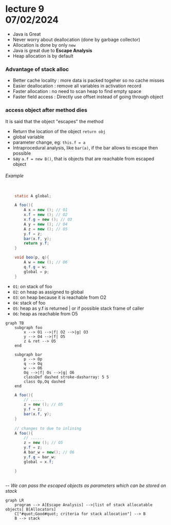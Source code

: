 # lecture 9 <div style="text-align"> 07/02/2024 </div>

- Java is Great
- Never worry about deallocation (done by garbage collector)
- Allocation is done by only `new`
- Java is great due to **Escape Analysis** 
- Heap allocation is by default

### Advantage of stack alloc
- Better cache locality : more data is packed togeher so no cache misses
- Easier deallocation : remove all variables in activation record
- Faster allocation : no need to scan heap to find empty space
- Faster field access : Directly use offset instead of going through object

### access object after method dies
It is said that the object "escapes" the method
- Return the location of the object `return obj`
- global variable
- parameter change, eg: `this.f = a`
- Intraprocedural analysis, like `bar(a)`, if the bar allows to escape then possible
- say `a.f = new B()`, that is objects that are reachable from escaped object

###### Example
```Java
    
    static A global;

    A foo(){
        A x = new (); // O1
        x.f = new (); // O2
        x.f.g = new (); // O3
        A y = new (); // O4
        A z = new (); // O5
        y.f = z;
        bar(x.f, y);
        return y.f;
    }

    void boo(p, q){
        A w = new (); // O6
        q.f.g = w;
        global = p;
    }
```

- `O1`: on stack of foo
- `O2`: on heap as assigned to global
- `O3`: on heap because it is reachable from O2
- `O4`: stack of foo
- `O5`: heap as y.f is returned | or if possible stack frame of caller
- `O6`: heap as reachable from O5

```mermaid
graph TB
    subgraph foo
        x --> O1 -->|f| O2 -->|g| O3
        y --> O4 -->|f| O5
        z & ret --> O5
    end

    subgraph bar
        p --> Op
        q --> Oq
        w --> O6
        Oq -->|f| Os -->|g| O6
        classDef dashed stroke-dasharray: 5 5
        class Op,Oq dashed
    end
```


```java
    A foo(){
        // ......
        z = new (); // O5
        y.f = z;
        bar(x.f, y);
    }
    
    // changes to due to inlining
    A foo(){
        // ......
        z = new (); // O5
        y.f = z;
        A bar_w = new(); // O6
        y.f.g = bar_w;
        global = x.f;

    }
    
```

-- *We can pass the escaped objects as parameters which can be stored on stack* 

```mermaid
graph LR 
    program --> A[Escape Analysis] -->|list of stack allocatable objects| B[Allocators]
    C["#quot;Good#quot; criteria for stack allocation"] --> B
    B --> stack
```
